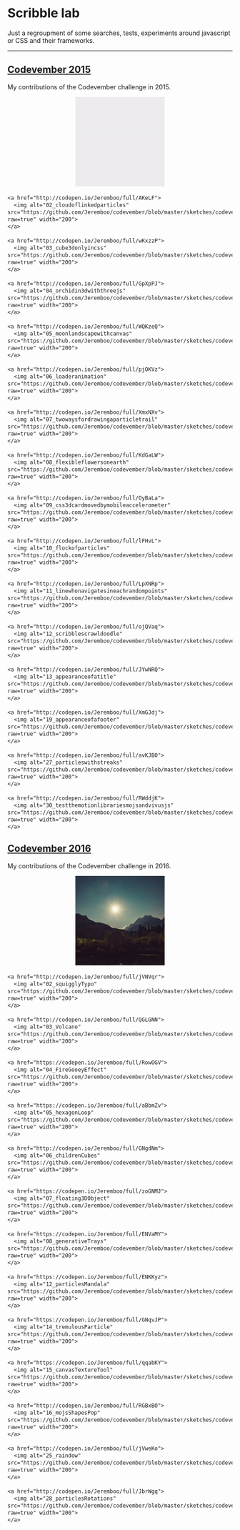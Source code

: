 # Scribble lab

Just a regroupment of some searches, tests, experiments around javascript or CSS and their frameworks.

---


 ## [Codevember 2015](http://codevember2015.tumblr.com/)

 My contributions of the Codevember challenge in 2015.

 <p align="center">
    <a href="http://codepen.io/Jeremboo/full/rOKgzj">
      <img alt="01_gradianteffectontext" src="https://github.com/Jeremboo/codevember/blob/master/sketches/codevember2015/01_gradianteffectontext/preview.gif?raw=true" width="200">
    </a>
            
    <a href="http://codepen.io/Jeremboo/full/AKeLF">
      <img alt="02_cloudoflinkedparticles" src="https://github.com/Jeremboo/codevember/blob/master/sketches/codevember2015/02_cloudoflinkedparticles/preview.gif?raw=true" width="200">
    </a>
            
    <a href="http://codepen.io/Jeremboo/full/wKxzzP">
      <img alt="03_cube3donlyincss" src="https://github.com/Jeremboo/codevember/blob/master/sketches/codevember2015/03_cube3donlyincss/preview.gif?raw=true" width="200">
    </a>
            
    <a href="http://codepen.io/Jeremboo/full/GpXpPJ">
      <img alt="04_orchidin3dwiththreejs" src="https://github.com/Jeremboo/codevember/blob/master/sketches/codevember2015/04_orchidin3dwiththreejs/preview.gif?raw=true" width="200">
    </a>
            
    <a href="http://codepen.io/Jeremboo/full/WQKzeQ">
      <img alt="05_moonlandscapewithcanvas" src="https://github.com/Jeremboo/codevember/blob/master/sketches/codevember2015/05_moonlandscapewithcanvas/preview.gif?raw=true" width="200">
    </a>
            
    <a href="http://codepen.io/Jeremboo/full/pjOKVz">
      <img alt="06_loaderanimation" src="https://github.com/Jeremboo/codevember/blob/master/sketches/codevember2015/06_loaderanimation/preview.gif?raw=true" width="200">
    </a>
            
    <a href="http://codepen.io/Jeremboo/full/XmxNXv">
      <img alt="07_twowaysfordrawingaparticletrail" src="https://github.com/Jeremboo/codevember/blob/master/sketches/codevember2015/07_twowaysfordrawingaparticletrail/preview.gif?raw=true" width="200">
    </a>
            
    <a href="http://codepen.io/Jeremboo/full/KdGaLW">
      <img alt="08_flexibleflowersonearth" src="https://github.com/Jeremboo/codevember/blob/master/sketches/codevember2015/08_flexibleflowersonearth/preview.gif?raw=true" width="200">
    </a>
            
    <a href="http://codepen.io/Jeremboo/full/OyBaLa">
      <img alt="09_css3dcardmovedbymobileaccelerometer" src="https://github.com/Jeremboo/codevember/blob/master/sketches/codevember2015/09_css3dcardmovedbymobileaccelerometer/preview.gif?raw=true" width="200">
    </a>
            
    <a href="http://codepen.io/Jeremboo/full/lFHvL">
      <img alt="10_flockofparticles" src="https://github.com/Jeremboo/codevember/blob/master/sketches/codevember2015/10_flockofparticles/preview.gif?raw=true" width="200">
    </a>
            
    <a href="http://codepen.io/Jeremboo/full/LpXNRp">
      <img alt="11_linewhonavigatesineachrandompoints" src="https://github.com/Jeremboo/codevember/blob/master/sketches/codevember2015/11_linewhonavigatesineachrandompoints/preview.gif?raw=true" width="200">
    </a>
            
    <a href="http://codepen.io/Jeremboo/full/ojQVaq">
      <img alt="12_scribblescrawldoodle" src="https://github.com/Jeremboo/codevember/blob/master/sketches/codevember2015/12_scribblescrawldoodle/preview.gif?raw=true" width="200">
    </a>
            
    <a href="http://codepen.io/Jeremboo/full/JYwNRQ">
      <img alt="13_appearanceofatitle" src="https://github.com/Jeremboo/codevember/blob/master/sketches/codevember2015/13_appearanceofatitle/preview.gif?raw=true" width="200">
    </a>
            
    <a href="http://codepen.io/Jeremboo/full/XmGJdj">
      <img alt="19_appearanceofafooter" src="https://github.com/Jeremboo/codevember/blob/master/sketches/codevember2015/19_appearanceofafooter/preview.gif?raw=true" width="200">
    </a>
            
    <a href="http://codepen.io/Jeremboo/full/avKJBO">
      <img alt="27_particleswithstreaks" src="https://github.com/Jeremboo/codevember/blob/master/sketches/codevember2015/27_particleswithstreaks/preview.gif?raw=true" width="200">
    </a>
            
    <a href="http://codepen.io/Jeremboo/full/RWddjK">
      <img alt="30_testthemotionlibrariesmojsandvivusjs" src="https://github.com/Jeremboo/codevember/blob/master/sketches/codevember2015/30_testthemotionlibrariesmojsandvivusjs/preview.gif?raw=true" width="200">
    </a>
            

 </p>

 ## [Codevember 2016](http://codevember.xyz/)

 My contributions of the Codevember challenge in 2016.

 <p align="center">
    <a href="http://codepen.io/Jeremboo/full/ORKroY/">
      <img alt="01_canvasTransition" src="https://github.com/Jeremboo/codevember/blob/master/sketches/codevember2016/01_canvasTransition/preview.gif?raw=true" width="200">
    </a>
            
    <a href="http://codepen.io/Jeremboo/full/jVNVqr">
      <img alt="02_squigglyTypo" src="https://github.com/Jeremboo/codevember/blob/master/sketches/codevember2016/02_squigglyTypo/preview.gif?raw=true" width="200">
    </a>
            
    <a href="http://codepen.io/Jeremboo/full/QGLGNN">
      <img alt="03_Volcano" src="https://github.com/Jeremboo/codevember/blob/master/sketches/codevember2016/03_Volcano/preview.gif?raw=true" width="200">
    </a>
            
    <a href="https://codepen.io/Jeremboo/full/RowOGV">
      <img alt="04_FireGooeyEffect" src="https://github.com/Jeremboo/codevember/blob/master/sketches/codevember2016/04_FireGooeyEffect/preview.gif?raw=true" width="200">
    </a>
            
    <a href="https://codepen.io/Jeremboo/full/aBbmZv">
      <img alt="05_hexagonLoop" src="https://github.com/Jeremboo/codevember/blob/master/sketches/codevember2016/05_hexagonLoop/preview.gif?raw=true" width="200">
    </a>
            
    <a href="http://codepen.io/Jeremboo/full/GNgdNm">
      <img alt="06_childrenCubes" src="https://github.com/Jeremboo/codevember/blob/master/sketches/codevember2016/06_childrenCubes/preview.gif?raw=true" width="200">
    </a>
            
    <a href="https://codepen.io/Jeremboo/full/zoGNMJ">
      <img alt="07_floating3DObject" src="https://github.com/Jeremboo/codevember/blob/master/sketches/codevember2016/07_floating3DObject/preview.gif?raw=true" width="200">
    </a>
            
    <a href="https://codepen.io/Jeremboo/full/ENVaMY">
      <img alt="08_generativeTrays" src="https://github.com/Jeremboo/codevember/blob/master/sketches/codevember2016/08_generativeTrays/preview.gif?raw=true" width="200">
    </a>
            
    <a href="https://codepen.io/Jeremboo/full/ENKKyz">
      <img alt="12_particlesMandala" src="https://github.com/Jeremboo/codevember/blob/master/sketches/codevember2016/12_particlesMandala/preview.gif?raw=true" width="200">
    </a>
            
    <a href="https://codepen.io/Jeremboo/full/GNqvJP">
      <img alt="14_tremulousParticle" src="https://github.com/Jeremboo/codevember/blob/master/sketches/codevember2016/14_tremulousParticle/preview.gif?raw=true" width="200">
    </a>
            
    <a href="https://codepen.io/Jeremboo/full/qqabKY">
      <img alt="15_canvasTextureTool" src="https://github.com/Jeremboo/codevember/blob/master/sketches/codevember2016/15_canvasTextureTool/preview.gif?raw=true" width="200">
    </a>
            
    <a href="http://codepen.io/Jeremboo/full/RGBxBO">
      <img alt="16_mojsShapesPop" src="https://github.com/Jeremboo/codevember/blob/master/sketches/codevember2016/16_mojsShapesPop/preview.gif?raw=true" width="200">
    </a>
            
    <a href="http://codepen.io/Jeremboo/full/jVweKo">
      <img alt="25_raindow" src="https://github.com/Jeremboo/codevember/blob/master/sketches/codevember2016/25_raindow/preview.gif?raw=true" width="200">
    </a>
            
    <a href="http://codepen.io/Jeremboo/full/JbrWgq">
      <img alt="28_particlesRotations" src="https://github.com/Jeremboo/codevember/blob/master/sketches/codevember2016/28_particlesRotations/preview.gif?raw=true" width="200">
    </a>
            

 </p>